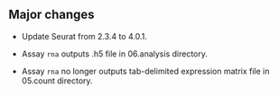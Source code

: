## Major changes

- Update Seurat from 2.3.4 to 4.0.1.

- Assay `rna` outputs .h5 file in 06.analysis directory.

- Assay `rna` no longer outputs tab-delimited expression matrix file in 05.count directory.
